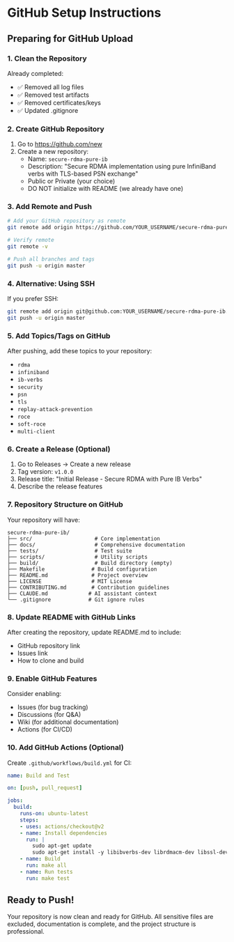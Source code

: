 # GitHub Setup Instructions

## Preparing for GitHub Upload

### 1. Clean the Repository

Already completed:
- ✅ Removed all log files
- ✅ Removed test artifacts
- ✅ Removed certificates/keys
- ✅ Updated .gitignore

### 2. Create GitHub Repository

1. Go to https://github.com/new
2. Create a new repository:
   - Name: `secure-rdma-pure-ib`
   - Description: "Secure RDMA implementation using pure InfiniBand verbs with TLS-based PSN exchange"
   - Public or Private (your choice)
   - DO NOT initialize with README (we already have one)

### 3. Add Remote and Push

```bash
# Add your GitHub repository as remote
git remote add origin https://github.com/YOUR_USERNAME/secure-rdma-pure-ib.git

# Verify remote
git remote -v

# Push all branches and tags
git push -u origin master
```

### 4. Alternative: Using SSH

If you prefer SSH:
```bash
git remote add origin git@github.com:YOUR_USERNAME/secure-rdma-pure-ib.git
git push -u origin master
```

### 5. Add Topics/Tags on GitHub

After pushing, add these topics to your repository:
- `rdma`
- `infiniband`
- `ib-verbs`
- `security`
- `psn`
- `tls`
- `replay-attack-prevention`
- `roce`
- `soft-roce`
- `multi-client`

### 6. Create a Release (Optional)

1. Go to Releases → Create a new release
2. Tag version: `v1.0.0`
3. Release title: "Initial Release - Secure RDMA with Pure IB Verbs"
4. Describe the release features

### 7. Repository Structure on GitHub

Your repository will have:
```
secure-rdma-pure-ib/
├── src/                    # Core implementation
├── docs/                   # Comprehensive documentation
├── tests/                  # Test suite
├── scripts/                # Utility scripts
├── build/                  # Build directory (empty)
├── Makefile               # Build configuration
├── README.md              # Project overview
├── LICENSE                # MIT License
├── CONTRIBUTING.md        # Contribution guidelines
├── CLAUDE.md             # AI assistant context
└── .gitignore            # Git ignore rules
```

### 8. Update README with GitHub Links

After creating the repository, update README.md to include:
- GitHub repository link
- Issues link
- How to clone and build

### 9. Enable GitHub Features

Consider enabling:
- Issues (for bug tracking)
- Discussions (for Q&A)
- Wiki (for additional documentation)
- Actions (for CI/CD)

### 10. Add GitHub Actions (Optional)

Create `.github/workflows/build.yml` for CI:
```yaml
name: Build and Test

on: [push, pull_request]

jobs:
  build:
    runs-on: ubuntu-latest
    steps:
    - uses: actions/checkout@v2
    - name: Install dependencies
      run: |
        sudo apt-get update
        sudo apt-get install -y libibverbs-dev librdmacm-dev libssl-dev
    - name: Build
      run: make all
    - name: Run tests
      run: make test
```

## Ready to Push!

Your repository is now clean and ready for GitHub. All sensitive files are excluded, documentation is complete, and the project structure is professional.